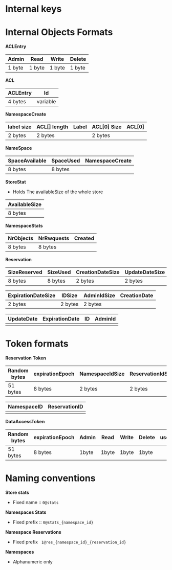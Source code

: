 Internal keys
====================


Internal Objects Formats
========================

**ACLEntry**

| Admin  | Read  | Write  | Delete  |
|--------|-------|--------|---------|
| 1 byte | 1 byte| 1 byte | 1 byte  |


**ACL**

| ACLEntry  | Id      |
|-----------|---------|
| 4 bytes   | variable|

**NamespaceCreate**

|label size   | ACL[] length |Label   |ACL[0]  Size | ACL[0] |
|-------------|--------------|--------|-------------|--------|
| 2 bytes     | 2 bytes      |        |  2 bytes    |        |


**NameSpace**

| SpaceAvailable  | SpaceUsed  |NamespaceCreate  |
|-----------------|------------|-----------------|
| 8 bytes         | 8 bytes    |                 |


**StoreStat**
- Holds The availableSize of the whole store

| AvailableSize|
|--------------|
| 8 bytes      |

**NamespaceStats**

| NrObjects  | NrRwquests| Created |
|-----------|------------|----------
| 8 bytes   | 8 bytes    |


**Reservation**


| SizeReserved  | SizeUsed  |CreationDateSize |UpdateDateSize |
|---------------|-----------|-----------------|---------------|
| 8 bytes       | 8 bytes   |     2 bytes     |    2 bytes    |


| ExpirationDateSize  | IDSize    |AdminIdSize  |CreationDate |
|---------------------|-----------|-------------|-------------|
| 2 bytes             | 2 bytes   |     2 bytes |             |

| UpdateDate  | ExpirationDate  | ID  | AdminId |
|-------------|-----------------|-----|---------|
|             |                 |     |         |


Token formats
=============

**Reservation Token**

| Random bytes  | expirationEpoch  |NamespaceIdSize |ReservationIdSize|
|---------------|------------------|-----------------|---------------|
| 51 bytes       | 8 bytes         |     2 bytes     |    2 bytes    |


| NamespaceID  | ReservationID |
|--------------|---------------|
|              |               |

**DataAccessToken**

| Random bytes  | expirationEpoch  |Admin|Read |Write|Delete|user|
|---------------|------------------|-----|-----|-----|------|----|
| 51 bytes      | 8 bytes          |1byte|1byte|1byte|1byte |    |



Naming conventions
==================

**Store stats**
- Fixed name :: ```0@stats```

**Namespaces Stats**
- Fixed prefix :: ```0@stats_{namespace_id}```

**Namespace Reservations**
- Fixed prefix ``` 1@res_{namespace_id}_{reservation_id}```

**Namespaces**
- Alphanumeric only

